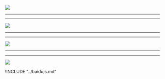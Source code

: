 ![](https://hcdn1.luffycity.com/data/knight/img/008.png)  
***
***
![](https://hcdn1.luffycity.com/data/knight/img/009.jpg)   
***
***
![](https://hcdn1.luffycity.com/data/knight/img/010.jpg)   
***
***
![](https://hcdn1.luffycity.com/data/knight/img/010-1.png)

!INCLUDE "../baidujs.md"
